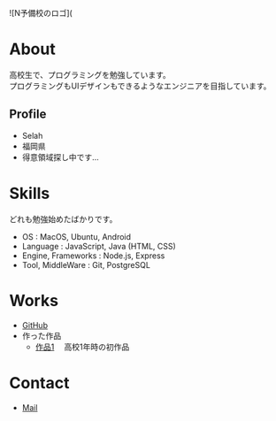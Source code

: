 ![N予備校のロゴ](

# About
高校生で、プログラミングを勉強しています。  
プログラミングもUIデザインもできるようなエンジニアを目指しています。  

## Profile
- Selah
- 福岡県
- 得意領域探し中です…

# Skills
どれも勉強始めたばかりです。
- OS : MacOS, Ubuntu, Android
- Language : JavaScript, Java (HTML, CSS)  
- Engine, Frameworks : Node.js, Express
- Tool, MiddleWare : Git, PostgreSQL

# Works
- [GitHub](https://github.com/Selah-UM)
- 作った作品
  - [作品1](https://selah-um.github.io/HitAndBrow/)
  　高校1年時の初作品

# Contact
- [Mail](mailto:konominselah@gmail.com)
